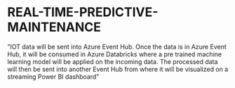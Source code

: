 # REAL-TIME-PREDICTIVE-MAINTENANCE
"IOT data will be sent into Azure Event Hub. Once the data is in Azure Event Hub, it will be consumed in Azure Databricks where a pre trained machine learning model will be applied on the incoming data. The processed data will then be sent into another Event Hub from where it will be visualized on a streaming Power BI dashboard"
